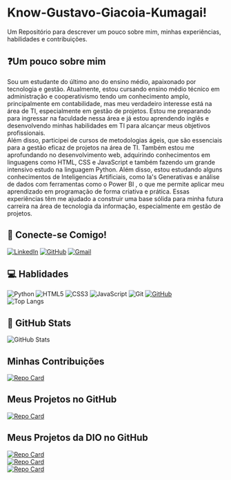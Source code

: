 # Know-Gustavo-Giacoia-Kumagai!
Um Repositório para descrever um pouco sobre mim, minhas experiências, habilidades e contribuições.
## ❓Um pouco sobre mim
Sou um estudante do último ano do ensino médio, apaixonado por tecnologia e gestão. Atualmente, estou cursando ensino médio técnico em administração e cooperativismo tendo um conhecimento amplo, principalmente em contabilidade, mas meu verdadeiro interesse está na área de TI, especialmente em gestão de projetos. Estou me preparando para ingressar na faculdade nessa área e já estou aprendendo inglês e desenvolvendo minhas habilidades em TI para alcançar meus objetivos profissionais.<br>
Além disso, participei de cursos de metodologias ágeis, que são essenciais para a gestão eficaz de projetos na área de TI. Também estou me aprofundando no desenvolvimento web, adquirindo conhecimentos em linguagens como HTML, CSS e JavaScript e também fazendo um grande intensivo estudo na linguagem Python. Além disso, estou estudando alguns conhecimentos de Inteligencias Artificiais, como Ia's Generativas e análise de dados com ferramentas como o Power BI , o que me permite aplicar meu aprendizado em programação de forma criativa e prática. Essas experiências têm me ajudado a construir uma base sólida para minha futura carreira na área de tecnologia da informação, especialmente em gestão de projetos.

## 🛜 Conecte-se Comigo!
[![LinkedIn](https://img.shields.io/badge/LinkedIn-black?style=for-the-badge&logo=linkedin&logoColor=white)](https://www.linkedin.com/in/gustavo-giacoia-kumagai-35abb2278/)
[![GitHub](https://img.shields.io/badge/GitHub-black?style=for-the-badge&logo=github&logoColor=white)](https://github.com/GusGgk)
[![Gmail](https://img.shields.io/badge/Gmail-black?style=for-the-badge&logo=gmail&logoColor=red)](mailto:gukumagai@gmail.com)

## 💻 Hablidades 
![Python](https://img.shields.io/badge/python-black?style=for-the-badge&logo=python&logoColor=ffdd54)
![HTML5](https://img.shields.io/badge/HTML5-black?style=for-the-badge&logo=html5&logoColor=white)
![CSS3](https://img.shields.io/badge/CSS3-black?style=for-the-badge&logo=css3&logoColor=white)
![JavaScript](https://img.shields.io/badge/JavaScript-black?style=for-the-badge&logo=javascript&logoColor=orange)
![Git](https://img.shields.io/badge/GIT-black?style=for-the-badge&logo=git&logoColor=white)
[![GitHub](https://img.shields.io/badge/GitHub-black?style=for-the-badge&logo=github&logoColor=white)](https://github.com/GusGgk) <br>
![Top Langs](https://github-readme-stats-git-masterrstaa-rickstaa.vercel.app/api/top-langs/?username=GusGgk&bg_color=000&border_color=30A3DC&title_color=E94D5F&text_color=FFF)

## 💎 GitHub Stats 
![GitHub Stats](https://github-readme-stats.vercel.app/api?username=GusGgk&theme=transparent&bg_color=000&border_color=30A3DC&show_icons=true&icon_color=30A3DC&title_color=E94D5F&text_color=FFF)
## Minhas Contribuições 
[![Repo Card](https://github-readme-stats.vercel.app/api/pin/?username=GusGgk&repo=dio-lab-open-source&bg_color=000&border_color=30A3DC&show_icons=true&icon_color=30A3DC&title_color=E94D5F&text_color=FFF)](https://github.com/GusGgk/dio-lab-open-source)
## Meus Projetos no GitHub 
[![Repo Card](https://github-readme-stats.vercel.app/api/pin/?username=GusGgk&repo=NLW---Unite&bg_color=000&border_color=30A3DC&show_icons=true&icon_color=30A3DC&title_color=E94D5F&text_color=FFF)](https://github.com/GusGgk/NLW---Unite)
##  Meus Projetos da DIO no GitHub

[![Repo Card](https://github-readme-stats.vercel.app/api/pin/?username=GusGgk&repo=lab-natty-or-not&bg_color=000&border_color=30A3DC&show_icons=true&icon_color=30A3DC&title_color=E94D5F&text_color=FFF)](https://github.com/GusGgk/lab-natty-or-not) <br>
[![Repo Card](https://github-readme-stats.vercel.app/api/pin/?username=GusGgk&repo=Creating_Banking_System&bg_color=000&border_color=30A3DC&show_icons=true&icon_color=30A3DC&title_color=E94D5F&text_color=FFF)](https://github.com/GusGgk/Creating_Banking_System)<br>
[![Repo Card](https://github-readme-stats.vercel.app/api/pin/?username=GusGgk&repo=banking-system-2.0&bg_color=000&border_color=30A3DC&show_icons=true&icon_color=30A3DC&title_color=E94D5F&text_color=FFF)](https://github.com/GusGgk/banking-system-2.0)
